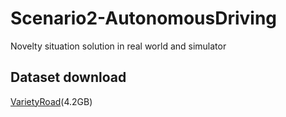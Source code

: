 # Scenario2-AutonomousDriving
Novelty situation solution in real world and simulator


## Dataset download

[VarietyRoad](https://kaistackr-my.sharepoint.com/:f:/g/personal/yna1214_kaist_ac_kr/EisR17HxTi9NkbCNXiIb9AsBB5Avnb938uUo2ucQmGXAwA?e=INp5rJ)(4.2GB)
